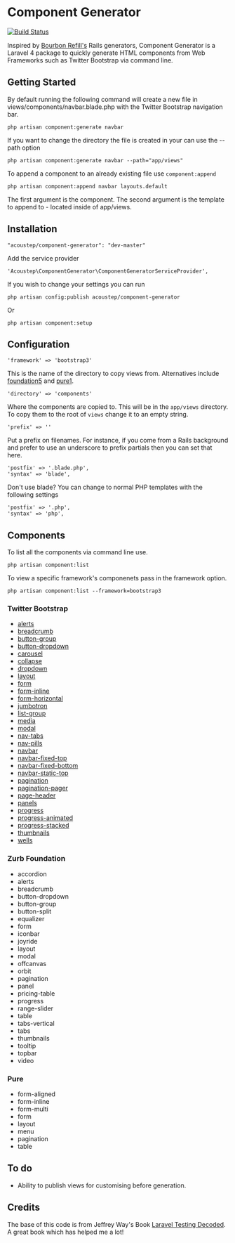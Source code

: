 # Component Generator

[![Build Status](https://travis-ci.org/acoustep/component-generator.svg?branch=master)](https://travis-ci.org/acoustep/component-generator)

Inspired by [Bourbon Refill's](http://refills.bourbon.io/) Rails generators, Component Generator is a Laravel 4 package to quickly generate HTML components from Web Frameworks such as Twitter Bootstrap via command line.

## Getting Started

By default running the following command will create a new file in views/components/navbar.blade.php with the Twitter Bootstrap navigation bar.

```
php artisan component:generate navbar
```

If you want to change the directory the file is created in your can use the --path option

```
php artisan component:generate navbar --path="app/views"
```

To append a component to an already existing file use ```component:append```

```
php artisan component:append navbar layouts.default
```

The first argument is the component. The second argument is the template to append to - located inside of app/views.

## Installation

```
"acoustep/component-generator": "dev-master"
```

Add the service provider

```
'Acoustep\ComponentGenerator\ComponentGeneratorServiceProvider',
```

If you wish to change your settings you can run

```
php artisan config:publish acoustep/component-generator
```

Or

```
php artisan component:setup
```

## Configuration

```
'framework' => 'bootstrap3'
```

This is the name of the directory to copy views from.  Alternatives include [foundation5](http://foundation.zurb.com/docs/) and [pure1](http://purecss.io/).

```
'directory' => 'components'
```

Where the components are copied to.  This will be in the ```app/views``` directory.  To copy them to the root of ```views``` change it to an empty string.

```
'prefix' => ''
```

Put a prefix on filenames.  For instance, if you come from a Rails background and prefer to use an underscore to prefix partials then you can set that here.

```
'postfix' => '.blade.php',
'syntax' => 'blade',
```

Don't use blade? You can change to normal PHP templates with the following settings

```
'postfix' => '.php',
'syntax' => 'php',
```

## Components

To list all the components via command line use.

```
php artisan component:list
```

To view a specific framework's componenets pass in the framework option.

```
php artisan component:list --framework=bootstrap3
```

### Twitter Bootstrap

* [alerts](http://getbootstrap.com/components/#alerts)
* [breadcrumb](http://getbootstrap.com/components/#breadcrumbs)
* [button-group](http://getbootstrap.com/components/#btn-groups)
* [button-dropdown](http://getbootstrap.com/components/#btn-dropdowns)
* [carousel](http://getbootstrap.com/javascript/#carousel)
* [collapse](http://getbootstrap.com/javascript/#collapse)
* [dropdown](http://getbootstrap.com/components/#dropdowns-example)
* [layout](http://getbootstrap.com/getting-started/#template)
* [form](http://getbootstrap.com/css/#forms-example)
* [form-inline](http://getbootstrap.com/css/#forms-inline)
* [form-horizontal](http://getbootstrap.com/css/#forms-horizontal)
* [jumbotron](http://getbootstrap.com/components/#jumbotron)
* [list-group](http://getbootstrap.com/components/#list-group)
* [media](http://getbootstrap.com/components/#media)
* [modal](http://getbootstrap.com/javascript/#modals)
* [nav-tabs](http://getbootstrap.com/components/#nav-tabs)
* [nav-pills](http://getbootstrap.com/components/#nav-pills)
* [navbar](http://getbootstrap.com/components/#navbar-default)
* [navbar-fixed-top](http://getbootstrap.com/components/#navbar-fixed-top)
* [navbar-fixed-bottom](http://getbootstrap.com/components/#navbar-fixed-bottom)
* [navbar-static-top](http://getbootstrap.com/components/#navbar-static-top)
* [pagination](http://getbootstrap.com/components/#pagination)
* [pagination-pager](http://getbootstrap.com/components/#pagination-pager)
* [page-header](http://getbootstrap.com/components/#page-header)
* [panels](http://getbootstrap.com/components/#panels)
* [progress](http://getbootstrap.com/components/#progress)
* [progress-animated](http://getbootstrap.com/components/#progress-animated)
* [progress-stacked](http://getbootstrap.com/components/#progress-stacked)
* [thumbnails](http://getbootstrap.com/components/#thumbnails)
* [wells](http://getbootstrap.com/components/#wells)

### Zurb Foundation

* accordion
* alerts
* breadcrumb
* button-dropdown
* button-group
* button-split
* equalizer
* form
* iconbar
* joyride
* layout
* modal
* offcanvas
* orbit
* pagination
* panel
* pricing-table
* progress
* range-slider
* table
* tabs-vertical
* tabs
* thumbnails
* tooltip
* topbar
* video

### Pure

* form-aligned
* form-inline
* form-multi
* form
* layout
* menu
* pagination
* table

## To do

* Ability to publish views for customising before generation.

## Credits

The base of this code is from Jeffrey Way's Book [Laravel Testing Decoded](https://leanpub.com/laravel-testing-decoded).  A great book which has helped me a lot!
